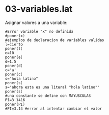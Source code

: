 # 03-variables.lat

Asignar valores a una variable:

```text
#Error variable "x" no definida
#poner(x)
#ejemplos de declaracion de variables validas
l=cierto
poner(l)
e=10
poner(e)
d=1.5
poner(d)
c='a'
poner(c)
s="hola latino"
poner(s)
s='ahora esta es una literal "hola latino"'
poner(s)
#una constante se define con MAYUSCULAS
PI=3.1416
poner(PI)
#PI=3.14 #error al intentar cambiar el valor
```

